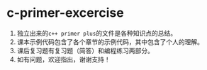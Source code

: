 # c-primer-excercise
1. 独立出来的`c++ primer plus`的文件是各种知识点的总结。
2. 课本示例代码包含了各个章节的示例代码，其中包含了个人的理解。
3. 课后复习题有复习题（简答）和编程练习两部分。
4. 如有问题，欢迎指出，谢谢支持！